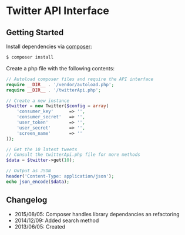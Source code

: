 # Twitter API Interface

## Getting Started

Install dependencies via [composer](https://getcomposer.org/):

```bash
$ composer install 
``` 

Create a php file with the following contents:

```php
// Autoload composer files and require the API interface
require __DIR__ . '/vendor/autoload.php';
require __DIR__ . '/twitterApi.php';

// Create a new instance
$twitter = new Twitter($config = array(
    'consumer_key'      => '',
    'consumer_secret'   => '',
    'user_token'        => '',
    'user_secret'       => '',
    'screen_name'       => ''
));

// Get the 10 latest tweets
// Consult the twitterApi.php file for more methods
$data = $twitter->get(10);

// Output as JSON
header('Content-Type: application/json');
echo json_encode($data);
```


## Changelog
+ 2015/08/05: Composer handles library dependancies an refactoring
+ 2014/12/09: Added search method
+ 2013/06/05: Created
